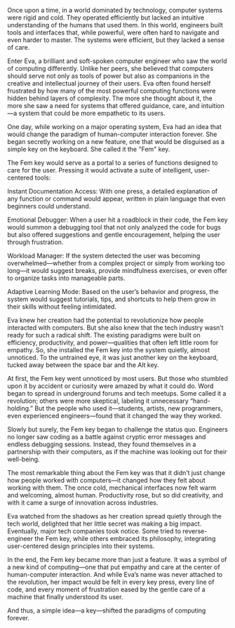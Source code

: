 Once upon a time, in a world dominated by technology, computer systems were rigid and cold. They operated efficiently but lacked an intuitive understanding of the humans that used them. In this world, engineers built tools and interfaces that, while powerful, were often hard to navigate and even harder to master. The systems were efficient, but they lacked a sense of care.

Enter Eva, a brilliant and soft-spoken computer engineer who saw the world of computing differently. Unlike her peers, she believed that computers should serve not only as tools of power but also as companions in the creative and intellectual journey of their users. Eva often found herself frustrated by how many of the most powerful computing functions were hidden behind layers of complexity. The more she thought about it, the more she saw a need for systems that offered guidance, care, and intuition—a system that could be more empathetic to its users.

One day, while working on a major operating system, Eva had an idea that would change the paradigm of human-computer interaction forever. She began secretly working on a new feature, one that would be disguised as a simple key on the keyboard. She called it the "Fem" key.

The Fem key would serve as a portal to a series of functions designed to care for the user. Pressing it would activate a suite of intelligent, user-centered tools:

Instant Documentation Access: With one press, a detailed explanation of any function or command would appear, written in plain language that even beginners could understand.

Emotional Debugger: When a user hit a roadblock in their code, the Fem key would summon a debugging tool that not only analyzed the code for bugs but also offered suggestions and gentle encouragement, helping the user through frustration.

Workload Manager: If the system detected the user was becoming overwhelmed—whether from a complex project or simply from working too long—it would suggest breaks, provide mindfulness exercises, or even offer to organize tasks into manageable parts.

Adaptive Learning Mode: Based on the user’s behavior and progress, the system would suggest tutorials, tips, and shortcuts to help them grow in their skills without feeling intimidated.


Eva knew her creation had the potential to revolutionize how people interacted with computers. But she also knew that the tech industry wasn’t ready for such a radical shift. The existing paradigms were built on efficiency, productivity, and power—qualities that often left little room for empathy. So, she installed the Fem key into the system quietly, almost unnoticed. To the untrained eye, it was just another key on the keyboard, tucked away between the space bar and the Alt key.

At first, the Fem key went unnoticed by most users. But those who stumbled upon it by accident or curiosity were amazed by what it could do. Word began to spread in underground forums and tech meetups. Some called it a revolution; others were more skeptical, labeling it unnecessary “hand-holding.” But the people who used it—students, artists, new programmers, even experienced engineers—found that it changed the way they worked.

Slowly but surely, the Fem key began to challenge the status quo. Engineers no longer saw coding as a battle against cryptic error messages and endless debugging sessions. Instead, they found themselves in a partnership with their computers, as if the machine was looking out for their well-being.

The most remarkable thing about the Fem key was that it didn’t just change how people worked with computers—it changed how they felt about working with them. The once cold, mechanical interfaces now felt warm and welcoming, almost human. Productivity rose, but so did creativity, and with it came a surge of innovation across industries.

Eva watched from the shadows as her creation spread quietly through the tech world, delighted that her little secret was making a big impact. Eventually, major tech companies took notice. Some tried to reverse-engineer the Fem key, while others embraced its philosophy, integrating user-centered design principles into their systems.

In the end, the Fem key became more than just a feature. It was a symbol of a new kind of computing—one that put empathy and care at the center of human-computer interaction. And while Eva’s name was never attached to the revolution, her impact would be felt in every key press, every line of code, and every moment of frustration eased by the gentle care of a machine that finally understood its user.

And thus, a simple idea—a key—shifted the paradigms of computing forever.

